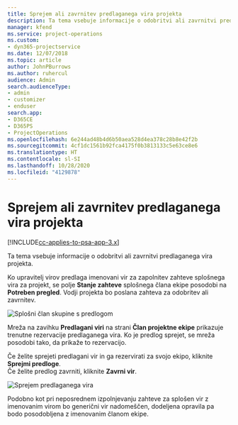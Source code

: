 ```yaml
---
title: Sprejem ali zavrnitev predlaganega vira projekta
description: Ta tema vsebuje informacije o odobritvi ali zavrnitvi predlaganega vira projekta.
manager: kfend
ms.service: project-operations
ms.custom:
- dyn365-projectservice
ms.date: 12/07/2018
ms.topic: article
author: JohnPBurrows
ms.author: ruhercul
audience: Admin
search.audienceType:
- admin
- customizer
- enduser
search.app:
- D365CE
- D365PS
- ProjectOperations
ms.openlocfilehash: 6e244ad48b4d6b50aea528d4ea378c28b8e42f2b
ms.sourcegitcommit: 4cf1dc1561b92fca4175f0b3813133c5e63ce8e6
ms.translationtype: HT
ms.contentlocale: sl-SI
ms.lasthandoff: 10/28/2020
ms.locfileid: "4129878"
---
```

# <a name="accept-or-reject-a-proposed-project-resource"></a>Sprejem ali zavrnitev predlaganega vira projekta

[!INCLUDE[cc-applies-to-psa-app-3.x](../includes/cc-applies-to-psa-app-3x.md)]

Ta tema vsebuje informacije o odobritvi ali zavrnitvi predlaganega vira projekta.

Ko upravitelj virov predlaga imenovani vir za zapolnitev zahteve splošnega vira za projekt, se polje **Stanje zahteve** splošnega člana ekipe posodobi na **Potreben pregled**. Vodji projekta bo poslana zahteva za odobritev ali zavrnitev.

![Splošni član skupine s predlogom](media/RM-how-to-19.png)

Mreža na zavihku **Predlagani viri** na strani **Član projektne ekipe** prikazuje trenutne rezervacije predlaganega vira. Ko je predlog sprejet, se mreža posodobi tako, da prikaže to rezervacijo. 

Če želite sprejeti predlagani vir in ga rezervirati za svojo ekipo, kliknite **Sprejmi predloge**.  
Če želite predlog zavrniti, kliknite **Zavrni vir**.

![Sprejem predlaganega vira](media/RM-how-to-20.png) 

Podobno kot pri neposrednem izpolnjevanju zahteve za splošen vir z imenovanim virom bo generični vir nadomeščen, dodeljena opravila pa bodo posodobljena z imenovanim članom ekipe.

